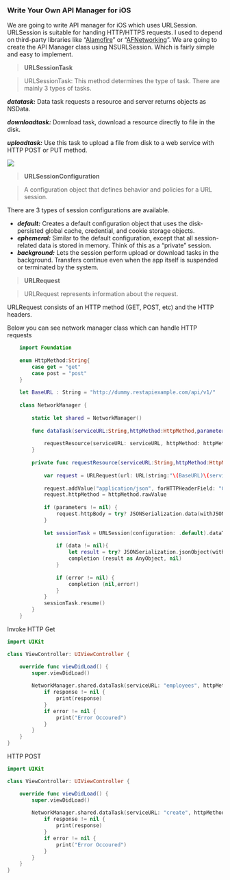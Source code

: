 ### Write Your Own API Manager for iOS

We are going to write API manager for iOS which uses URLSession. URLSession is suitable for handing HTTP/HTTPS requests. I used to depend on third-party libraries like “[Alamofire](https://github.com/Alamofire/Alamofire)” or “[AFNetworking](https://github.com/AFNetworking/AFNetworking)”. We are going to create the API Manager class using NSURLSession. Which is fairly simple and easy to implement.

> **URLSessionTask**

> URLSessionTask: This method determines the type of task. There are mainly 3 types of tasks.

**_datatask:_** Data task requests a resource and server returns objects as NSData.

**_downloadtask:_** Download task, download a resource directly to file in the disk.

**_uploadtask:_** Use this task to upload a file from disk to a web service with HTTP POST or PUT method.

![](https://cdn-images-1.medium.com/max/800/0*dHf1S5I_IV0QbfRw.png)

  

> **URLSessionConfiguration**

> A configuration object that defines behavior and policies for a URL session.

There are 3 types of session configurations are available.

-   **_default:_** Creates a default configuration object that uses the disk-persisted global cache, credential, and cookie storage objects.
-   **_ephemeral:_** Similar to the default configuration, except that all session-related data is stored in memory. Think of this as a “private” session.
-   **_background:_** Lets the session perform upload or download tasks in the background. Transfers continue even when the app itself is suspended or terminated by the system.

> **URLRequest**

> URLRequest represents information about the request.

URLRequest consists of an HTTP method (GET, POST, etc) and the HTTP headers.

Below you can see network manager class which can handle HTTP requests

```swift
    import Foundation
    
    enum HttpMethod:String{
        case get = "get"
        case post = "post"
    }
    
    let BaseURL : String = "http://dummy.restapiexample.com/api/v1/"
    
    class NetworkManager {
        
        static let shared = NetworkManager()
        
        func dataTask(serviceURL:String,httpMethod:HttpMethod,parameters:[String:String]?,completion:@escaping (AnyObject?, Error?) -> Void) -> Void {
           
            requestResource(serviceURL: serviceURL, httpMethod: httpMethod, parameters: parameters, completion: completion)
        }
        
        private func requestResource(serviceURL:String,httpMethod:HttpMethod,parameters:[String:String]?,completion:@escaping (AnyObject?, Error?) -> Void) -> Void {
            
            var request = URLRequest(url: URL(string:"\(BaseURL)\(serviceURL)")!)
           
            request.addValue("application/json", forHTTPHeaderField: "Content-Type")
            request.httpMethod = httpMethod.rawValue
            
            if (parameters != nil) {
                request.httpBody = try? JSONSerialization.data(withJSONObject: parameters!, options: .prettyPrinted)
            }
            
            let sessionTask = URLSession(configuration: .default).dataTask(with: request) { (data, response, error) in
                
                if (data != nil){
                    let result = try? JSONSerialization.jsonObject(with: data!, options: .mutableContainers)
                    completion (result as AnyObject, nil)
                }
                    
                if (error != nil) {
                    completion (nil,error!)
                }
            }
            sessionTask.resume()
        }
    }
```
Invoke HTTP Get

```swift
import UIKit

class ViewController: UIViewController {

    override func viewDidLoad() {
        super.viewDidLoad()
        
        NetworkManager.shared.dataTask(serviceURL: "employees", httpMethod: .get, parameters: nil) { (response, error) in
            if response != nil {
                print(response)
            }
            if error != nil {
                print("Error Occoured")
            }
        } 
    }
}
```

HTTP POST

```swift
import UIKit

class ViewController: UIViewController {

    override func viewDidLoad() {
        super.viewDidLoad()
        
        NetworkManager.shared.dataTask(serviceURL: "create", httpMethod: .post, parameters: ["name":"rinto","salary":"456","age":"30"]) { (response, error) in
            if response != nil {
                print(response)
            }
            if error != nil {
                print("Error Occoured")
            }
        }
    }
}
```
